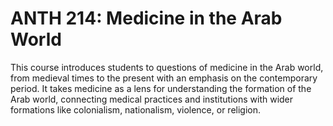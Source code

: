 # ANTH 214: Medicine in the Arab World

This course introduces students to questions of medicine in the Arab world, from medieval times to the present with an emphasis on the contemporary period. It takes medicine as a lens for understanding the formation of the Arab world, connecting medical practices and institutions with wider formations like colonialism, nationalism, violence, or religion.